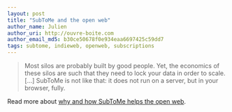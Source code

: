 ```yaml
---
layout: post
title: "SubToMe and the open web"
author_name: Julien
author_uri: http://ouvre-boite.com
author_email_md5: b30ce50678f0e934eaa6697425c59dd7
tags: subtome, indieweb, openweb, subscriptions
---
```


> Most silos are probably built by good people. Yet, the economics of these silos are such that they need to lock your data in order to scale. [...] SubToMe is not like that: it does not run on a server, but in your browser, fully. 

Read more about [why and how SubToMe helps the open web](http://docs.subtome.com/2014/03/17/subtome-openweb/).
